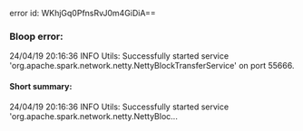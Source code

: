 error id: WKhjGq0PfnsRvJ0m4GiDiA==
### Bloop error:

24/04/19 20:16:36 INFO Utils: Successfully started service 'org.apache.spark.network.netty.NettyBlockTransferService' on port 55666.
#### Short summary: 

24/04/19 20:16:36 INFO Utils: Successfully started service 'org.apache.spark.network.netty.NettyBloc...